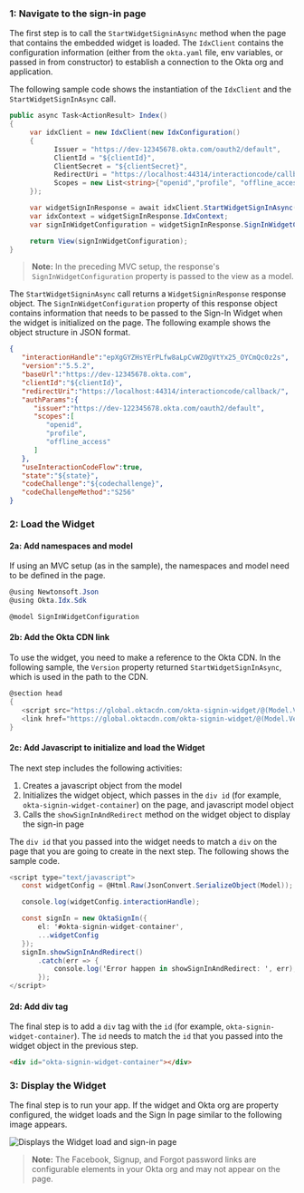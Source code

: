 ### 1: Navigate to the sign-in page

The first step is to call the `StartWidgetSigninAsync` method when the page that contains the embedded widget is loaded. The `IdxClient` contains the configuration information (either from the `okta.yaml` file, env variables, or passed in from constructor) to establish a connection to the Okta org and application.

The following sample code shows the instantiation of the `IdxClient` and the `StartWidgetSignInAsync` call.

```csharp
public async Task<ActionResult> Index()
{
     var idxClient = new IdxClient(new IdxConfiguration()
     {
           Issuer = "https://dev-12345678.okta.com/oauth2/default",
           ClientId = "${clientId}",
           ClientSecret = "${clientSecret}",
           RedirectUri = "https://localhost:44314/interactioncode/callback/",
           Scopes = new List<string>{"openid","profile", "offline_access"}
     });

     var widgetSignInResponse = await idxClient.StartWidgetSignInAsync(default);
     var idxContext = widgetSignInResponse.IdxContext;
     var signInWidgetConfiguration = widgetSignInResponse.SignInWidgetConfiguration;

     return View(signInWidgetConfiguration);
}
```

> **Note:** In the preceding MVC setup, the response's `SignInWidgetConfiguration` property is passed to the view as a model.

The `StartWidgetSigninAsync` call returns a `WidgetSigninResponse` response object. The `SignInWidgetConfiguration`  property of this response object contains information that needs to be passed to the Sign-In Widget when the widget is initialized on the page. The following example shows the object structure in JSON format.

```json
{
   "interactionHandle":"epXgGYZHsYErPLfw8aLpCvWZOgVtYx25_OYCmQc0z2s",
   "version":"5.5.2",
   "baseUrl":"https://dev-12345678.okta.com",
   "clientId":"${clientId}",
   "redirectUri":"https://localhost:44314/interactioncode/callback/",
   "authParams":{
      "issuer":"https://dev-122345678.okta.com/oauth2/default",
      "scopes":[
         "openid",
         "profile",
         "offline_access"
      ]
   },
   "useInteractionCodeFlow":true,
   "state":"${state}",
   "codeChallenge":"${codechallenge}",
   "codeChallengeMethod":"S256"
}
```

### 2: Load the Widget

#### 2a: Add namespaces and model

If using an MVC setup (as in the sample), the namespaces and model need to be defined in the page.

```csharp
@using Newtonsoft.Json
@using Okta.Idx.Sdk

@model SignInWidgetConfiguration
```

#### 2b: Add the Okta CDN link

To use the widget, you need to make a reference to the Okta CDN. In the following sample, the `Version` property returned `StartWidgetSignInAsync`, which is used in the path to the CDN.

```csharp
@section head
{
   <script src="https://global.oktacdn.com/okta-signin-widget/@(Model.Version)/js/okta-sign-in.min.js" type="text/javascript"></script>
   <link href="https://global.oktacdn.com/okta-signin-widget/@(Model.Version)/css/okta-sign-in.min.css" type="text/css" rel="stylesheet" />
}
```

#### 2c: Add Javascript to initialize and load the Widget

The next step includes the following activities:

1. Creates a javascript object from the model
1. Initializes the widget object, which passes in the `div id` (for example, `okta-signin-widget-container`) on the page, and javascript model object
1. Calls the `showSignInAndRedirect` method on the widget object to display the sign-in page

The `div id` that you passed into the widget needs to match a `div` on the page that you are going to create in the next step. The following shows the sample code.

```csharp
<script type="text/javascript">
   const widgetConfig = @Html.Raw(JsonConvert.SerializeObject(Model));

   console.log(widgetConfig.interactionHandle);

   const signIn = new OktaSignIn({
       el: '#okta-signin-widget-container',
       ...widgetConfig
   });
   signIn.showSignInAndRedirect()
       .catch(err => {
           console.log('Error happen in showSignInAndRedirect: ', err);
       });
</script>
```

#### 2d: Add div tag

The final step is to add a `div` tag with the `id` (for example, `okta-signin-widget-container`). The `id` needs to match the `id` that you passed into the widget object in the previous step.

```html
<div id="okta-signin-widget-container"></div>
```

### 3: Display the Widget

The final step is to run your app. If the widget and Okta org are property configured, the widget loads and the Sign In page similar to the following image appears.

<div class="common-image-format">

![Displays the Widget load and sign-in page](/img/oie-embedded-sdk/oie-embedded-widget-use-case-load-screen-signin.png)

</div>

> **Note:** The Facebook, Signup, and Forgot password links are configurable elements in your Okta org and may not appear on the page.
